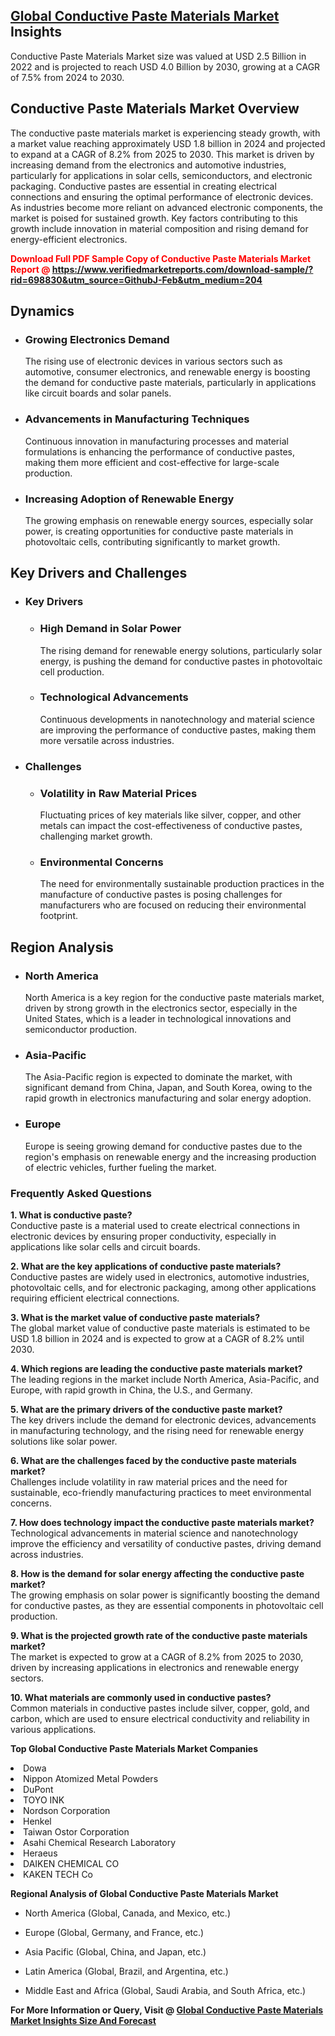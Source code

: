 <h2><a href="https://www.verifiedmarketreports.com/download-sample/?rid=698830&amp;utm_source=GithubJ&amp;utm_medium=204" target="_blank">Global Conductive Paste Materials Market</a> Insights</h2><p>Conductive Paste Materials Market size was valued at USD 2.5 Billion in 2022 and is projected to reach USD 4.0 Billion by 2030, growing at a CAGR of 7.5% from 2024 to 2030.</p><p> <h2>Conductive Paste Materials Market Overview</h2> <p>The conductive paste materials market is experiencing steady growth, with a market value reaching approximately USD 1.8 billion in 2024 and projected to expand at a CAGR of 8.2% from 2025 to 2030. This market is driven by increasing demand from the electronics and automotive industries, particularly for applications in solar cells, semiconductors, and electronic packaging. Conductive pastes are essential in creating electrical connections and ensuring the optimal performance of electronic devices. As industries become more reliant on advanced electronic components, the market is poised for sustained growth. Key factors contributing to this growth include innovation in material composition and rising demand for energy-efficient electronics.</p> <p><b><p><span class=""><span style="color: #ff0000;"><strong>Download Full PDF Sample Copy of Conductive Paste Materials Market Report</strong> @ </span><a href="https://www.verifiedmarketreports.com/download-sample/?rid=698830&amp;utm_source=GithubJ-Feb&amp;utm_medium=204" target="_blank">https://www.verifiedmarketreports.com/download-sample/?rid=698830&amp;utm_source=GithubJ-Feb&amp;utm_medium=204</a></span></p></b></p> <h2>Dynamics</h2> <ul> <li><h3>Growing Electronics Demand</h3> The rising use of electronic devices in various sectors such as automotive, consumer electronics, and renewable energy is boosting the demand for conductive paste materials, particularly in applications like circuit boards and solar panels.</li> <li><h3>Advancements in Manufacturing Techniques</h3> Continuous innovation in manufacturing processes and material formulations is enhancing the performance of conductive pastes, making them more efficient and cost-effective for large-scale production.</li> <li><h3>Increasing Adoption of Renewable Energy</h3> The growing emphasis on renewable energy sources, especially solar power, is creating opportunities for conductive paste materials in photovoltaic cells, contributing significantly to market growth.</li> </ul> <h2>Key Drivers and Challenges</h2> <ul> <li><h3>Key Drivers</h3> <ul> <li><h3>High Demand in Solar Power</h3> The rising demand for renewable energy solutions, particularly solar energy, is pushing the demand for conductive pastes in photovoltaic cell production.</li> <li><h3>Technological Advancements</h3> Continuous developments in nanotechnology and material science are improving the performance of conductive pastes, making them more versatile across industries.</li> </ul> </li> <li><h3>Challenges</h3> <ul> <li><h3>Volatility in Raw Material Prices</h3> Fluctuating prices of key materials like silver, copper, and other metals can impact the cost-effectiveness of conductive pastes, challenging market growth.</li> <li><h3>Environmental Concerns</h3> The need for environmentally sustainable production practices in the manufacture of conductive pastes is posing challenges for manufacturers who are focused on reducing their environmental footprint.</li> </ul> </li> </ul> <h2>Region Analysis</h2> <ul> <li><h3>North America</h3> North America is a key region for the conductive paste materials market, driven by strong growth in the electronics sector, especially in the United States, which is a leader in technological innovations and semiconductor production.</li> <li><h3>Asia-Pacific</h3> The Asia-Pacific region is expected to dominate the market, with significant demand from China, Japan, and South Korea, owing to the rapid growth in electronics manufacturing and solar energy adoption.</li> <li><h3>Europe</h3> Europe is seeing growing demand for conductive pastes due to the region's emphasis on renewable energy and the increasing production of electric vehicles, further fueling the market.</li> </ul> <h3>Frequently Asked Questions</h3> <p><b>1. What is conductive paste?</b><br> Conductive paste is a material used to create electrical connections in electronic devices by ensuring proper conductivity, especially in applications like solar cells and circuit boards.</p> <p><b>2. What are the key applications of conductive paste materials?</b><br> Conductive pastes are widely used in electronics, automotive industries, photovoltaic cells, and for electronic packaging, among other applications requiring efficient electrical connections.</p> <p><b>3. What is the market value of conductive paste materials?</b><br> The global market value of conductive paste materials is estimated to be USD 1.8 billion in 2024 and is expected to grow at a CAGR of 8.2% until 2030.</p> <p><b>4. Which regions are leading the conductive paste materials market?</b><br> The leading regions in the market include North America, Asia-Pacific, and Europe, with rapid growth in China, the U.S., and Germany.</p> <p><b>5. What are the primary drivers of the conductive paste market?</b><br> The key drivers include the demand for electronic devices, advancements in manufacturing technology, and the rising need for renewable energy solutions like solar power.</p> <p><b>6. What are the challenges faced by the conductive paste materials market?</b><br> Challenges include volatility in raw material prices and the need for sustainable, eco-friendly manufacturing practices to meet environmental concerns.</p> <p><b>7. How does technology impact the conductive paste materials market?</b><br> Technological advancements in material science and nanotechnology improve the efficiency and versatility of conductive pastes, driving demand across industries.</p> <p><b>8. How is the demand for solar energy affecting the conductive paste market?</b><br> The growing emphasis on solar power is significantly boosting the demand for conductive pastes, as they are essential components in photovoltaic cell production.</p> <p><b>9. What is the projected growth rate of the conductive paste materials market?</b><br> The market is expected to grow at a CAGR of 8.2% from 2025 to 2030, driven by increasing applications in electronics and renewable energy sectors.</p> <p><b>10. What materials are commonly used in conductive pastes?</b><br> Common materials in conductive pastes include silver, copper, gold, and carbon, which are used to ensure electrical conductivity and reliability in various applications.</p> </p><p><strong>Top Global Conductive Paste Materials Market Companies</strong></p><div data-test-id=""><p><li>Dowa</li><li> Nippon Atomized Metal Powders</li><li> DuPont</li><li> TOYO INK</li><li> Nordson Corporation</li><li> Henkel</li><li> Taiwan Ostor Corporation</li><li> Asahi Chemical Research Laboratory</li><li> Heraeus</li><li> DAIKEN CHEMICAL CO</li><li> KAKEN TECH Co</li></p><div><strong>Regional Analysis of&nbsp;Global Conductive Paste Materials Market</strong></div><ul><li dir="ltr"><p dir="ltr">North America&nbsp;(Global, Canada, and Mexico, etc.)</p></li><li dir="ltr"><p dir="ltr">Europe (Global, Germany, and France, etc.)</p></li><li dir="ltr"><p dir="ltr">Asia Pacific&nbsp;(Global, China, and Japan, etc.)</p></li><li dir="ltr"><p dir="ltr">Latin America&nbsp;(Global, Brazil, and Argentina, etc.)</p></li><li dir="ltr">Middle East and Africa&nbsp;(Global, Saudi Arabia, and South Africa, etc.)</li></ul><p><strong>For More Information or Query, Visit @&nbsp;</strong><strong><a href="https://www.verifiedmarketreports.com/product/conductive-paste-materials-market/?utm_source=GithubJ&amp;utm_medium=204" target="_blank">Global Conductive Paste Materials Market Insights Size And Forecast</a></strong></p></div>

